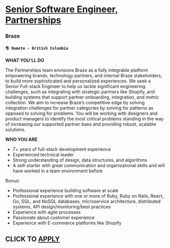# [Senior Software Engineer, Partnerships](https://www.remotewlb.com/apply/senior-software-engineer-partnerships-112225)  
### Braze  
#### `🌎 Remote - British Columbia`  

**WHAT YOU'LL DO**

The Partnerships team envisions Braze as a fully integrable platform empowering brands, technology partners, and internal Braze stakeholders, to build more sophisticated and personalized experiences. We seek a Senior Full-stack Engineer to help us tackle significant engineering challenges, such as integrating with strategic partners like Shopify, and building systems that support partner onboarding, integration, and metric collection. We aim to increase Braze’s competitive edge by solving integration challenges for partner categories by solving for patterns as opposed to solving for problems. You will be working with designers and product managers to identify the most critical problems standing in the way of increasing our supported partner base and providing robust, scalable solutions.

**WHO YOU ARE**

  * 7+ years of full-stack development experience
  * Experienced technical leader
  * Strong understanding of design, data structures, and algorithms
  * A self-starter with great communication and organizational skills and will have worked in a team environment before

Bonus:

  * Professional experience building software at scale
  * Professional experience with one or more of Ruby, Ruby on Rails, React, Go, SQL, and NoSQL databases, microservice architecture, distributed systems, API design/monitoring/best practices
  * Experience with agile processes
  * Passionate about customer experience
  * Experience with E-commerce platforms like Shopify

  
## CLICK TO [APPLY](https://www.remotewlb.com/apply/senior-software-engineer-partnerships-112225)

